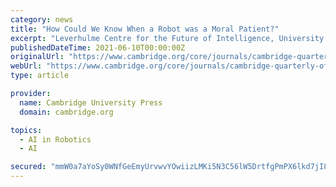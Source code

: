 ```yaml
---
category: news
title: "How Could We Know When a Robot was a Moral Patient?"
excerpt: "Leverhulme Centre for the Future of Intelligence, University of Cambridge, Cambridge CB2 1SB, United Kingdom There is growing interest in machine ethics in the question of whether and under what circumstances an artificial intelligence would deserve moral ..."
publishedDateTime: 2021-06-10T00:00:00Z
originalUrl: "https://www.cambridge.org/core/journals/cambridge-quarterly-of-healthcare-ethics/article/how-could-we-know-when-a-robot-was-a-moral-patient/83AB36D54C4F697C14D5FC6C970B6044"
webUrl: "https://www.cambridge.org/core/journals/cambridge-quarterly-of-healthcare-ethics/article/how-could-we-know-when-a-robot-was-a-moral-patient/83AB36D54C4F697C14D5FC6C970B6044"
type: article

provider:
  name: Cambridge University Press
  domain: cambridge.org

topics:
  - AI in Robotics
  - AI

secured: "mmW0a7aYoSy0WNfGeEmyUrvwvYOwiizLMKi5N3C56lW5DrtfgPmPX6lkd7jI8MYQfTnSa3by/vUjpqKiAhiOdgRKa8O7AL94fdHeufzSq4Xw3E/GIuUEt8od6k8AI3R/O8BoJ/enYGi/airKzliEYQ6Y3131AT17iLPeT6/0VjxL/MxhCKqCQCrWmuER7ZC5eKjr8t3+THVu5ClFm3csrr1hOWjTgVGfViJPXqJrBGRl4Lcc3e44EHeOAvwICbOK0As5cj4La5efuoOle5IbDtzF9YD29em+rHhWEQmpfG4xuVJJ9VaJGPtyNXLRYuY5ht8RR8GCqei/frSbpoQtQ2LEEu/dlrq3mD5EIm/m2dQ=;MzSdhMtPRkyG5D0fT+wbBg=="
---
```


